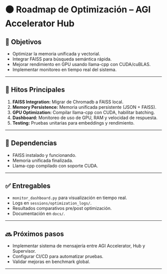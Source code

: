 # 🟠 Roadmap de Optimización – AGI Accelerator Hub

## 🎯 Objetivos
- Optimizar la memoria unificada y vectorial.
- Integrar FAISS para búsqueda semántica rápida.
- Mejorar rendimiento en GPU usando llama-cpp con CUDA/cuBLAS.
- Implementar monitoreo en tiempo real del sistema.

---

## 📌 Hitos Principales
1. **FAISS Integration:** Migrar de Chromadb a FAISS local.
2. **Memory Persistence:** Memoria unificada persistente (JSON + FAISS).
3. **GPU Optimization:** Compilar llama-cpp con CUDA, habilitar batching.
4. **Dashboard:** Monitoreo de uso de GPU, RAM y velocidad de respuesta.
5. **Testing:** Pruebas unitarias para embeddings y rendimiento.

---

## 🔄 Dependencias
- FAISS instalado y funcionando.
- Memoria unificada finalizada.
- Llama-cpp compilado con soporte CUDA.

---

## ✅ Entregables
- `monitor_dashboard.py` para visualización en tiempo real.
- Logs en `sessions/optimization_logs/`.
- Resultados comparativos pre/post optimización.
- Documentación en `docs/`.

---

## 🔜 Próximos pasos
- Implementar sistema de mensajería entre AGI Accelerator, Hub y Supervisor.
- Configurar CI/CD para automatizar pruebas.
- Validar mejoras en benchmark global.

---
